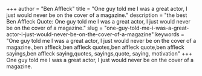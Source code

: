 +++
author = "Ben Affleck"
title = "One guy told me I was a great actor, I just would never be on the cover of a magazine."
description = "the best Ben Affleck Quote: One guy told me I was a great actor, I just would never be on the cover of a magazine."
slug = "one-guy-told-me-i-was-a-great-actor-i-just-would-never-be-on-the-cover-of-a-magazine"
keywords = "One guy told me I was a great actor, I just would never be on the cover of a magazine.,ben affleck,ben affleck quotes,ben affleck quote,ben affleck sayings,ben affleck saying,quotes, sayings,quote, saying, motivation"
+++
One guy told me I was a great actor, I just would never be on the cover of a magazine.
